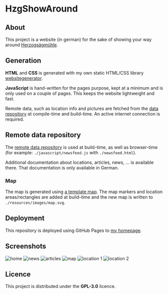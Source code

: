 # HzgShowAround

## About

This project is a website (in german) for the sake of showing your way around
[Herzogsägmühle](https://www.herzogsaegmuehle.de/).

## Generation

**HTML** and **CSS** is generated with my own static HTML/CSS library [websitegenerator](https://github.com/nirokay/websitegenerator).

**JavaScript** is hand-written for the pages purpose, kept at a minimum and is only used on a couple of pages. This keeps the website lightweight and fast.

Remote data, such as location info and pictures are fetched from the [data repository](https://github.com/nirokay/HzgShowAroundData)
at compile-time and build-time. An active internet connection is required.

## Remote data repository

The [remote data repository](https://github.com/nirokay/HzgShowAroundData) is used at build-time, as well as browser-time (for
example: `./javascript/newsfeed.js` with `./newsfeed.html`).

Additional documentation about locations, articles, news, ... is available there. That documentation is only available
in German.

### Map

The map is generated using [a template map](https://github.com/nirokay/HzgShowAroundData/blob/master/resources/images/map.svg). The
map markers and location areas/rectangles are added at build-time and the new map is written to `./resources/images/map.svg`.

## Deployment

This repository is deployed using GitHub Pages to [my homepage](https://nirokay.github.io/).

## Screenshots

![home](./.github/resources/home.jpg)
![news](./.github/resources/news.jpg)
![articles](./.github/resources/findus.jpg)
![map](./.github/resources/map.jpg)
![location 1](./.github/resources/mühlenmarkt.jpg)
![location 2](./.github/resources/deckerhalle.jpg)

## Licence

This project is distributed under the **GPL-3.0** licence.
